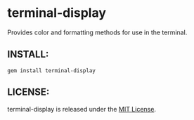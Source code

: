 terminal-display
================

Provides color and formatting methods for use in the terminal.

## INSTALL:

	gem install terminal-display

## LICENSE:

terminal-display is released under the [MIT License](http://www.opensource.org/licenses/MIT).